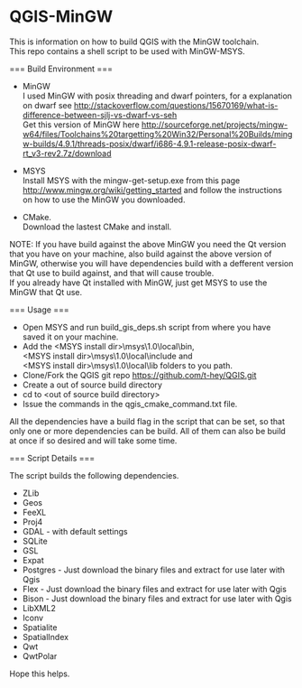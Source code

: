 QGIS-MinGW
================

This is information on how to build QGIS with the MinGW toolchain.<br>
This repo contains a shell script to be used with MinGW-MSYS.

=== Build Environment ===
* MinGW<br>
I used MinGW with posix threading and dwarf pointers, for a explanation on dwarf see     http://stackoverflow.com/questions/15670169/what-is-difference-between-sjlj-vs-dwarf-vs-seh <br>
Get this version of MinGW here http://sourceforge.net/projects/mingw-w64/files/Toolchains%20targetting%20Win32/Personal%20Builds/mingw-builds/4.9.1/threads-posix/dwarf/i686-4.9.1-release-posix-dwarf-rt_v3-rev2.7z/download <br>

* MSYS<br>
Install MSYS with the mingw-get-setup.exe from this page http://www.mingw.org/wiki/getting_started and follow the instructions on how to use the MinGW you downloaded.<br>

* CMake.<br>
Download the lastest CMake and install.

NOTE: If you have build against the above MinGW you need the Qt version that you have on your machine, also build against the above version of MinGW, otherwise you will have dependencies build with a defferent version that Qt use to build against, and that will cause trouble.<br>
If you already have Qt installed with MinGW, just get MSYS to use the MinGW that Qt use.<br>

=== Usage ===<br>
* Open MSYS and run build_gis_deps.sh script from where you have saved it on your machine.<br>
* Add the &lt;MSYS install dir&gt;\msys\1.0\local\bin,<br> &lt;MSYS install dir&gt;\msys\1.0\local\include and <br> &lt;MSYS install dir&gt;\msys\1.0\local\lib folders to you path.
* Clone/Fork the QGIS git repo https://github.com/t-hey/QGIS.git 
* Create a out of source build directory 
* cd to &lt;out of source build directory&gt;
* Issue the commands in the qgis_cmake_command.txt file.

All the dependencies have a build flag in the script that can be set, so that only one or more dependencies can be build. All of them can also be build at once if so desired and will take some time.

=== Script Details ===

The script builds the following dependencies.
* ZLib
* Geos 
* FeeXL
* Proj4
* GDAL - with default settings
* SQLite
* GSL
* Expat
* Postgres - Just download the binary files and extract for use later with Qgis
* Flex - Just download the binary files and extract for use later with Qgis
* Bison - Just download the binary files and extract for use later with Qgis
* LibXML2
* Iconv
* Spatialite
* SpatialIndex
* Qwt
* QwtPolar

Hope this helps.
